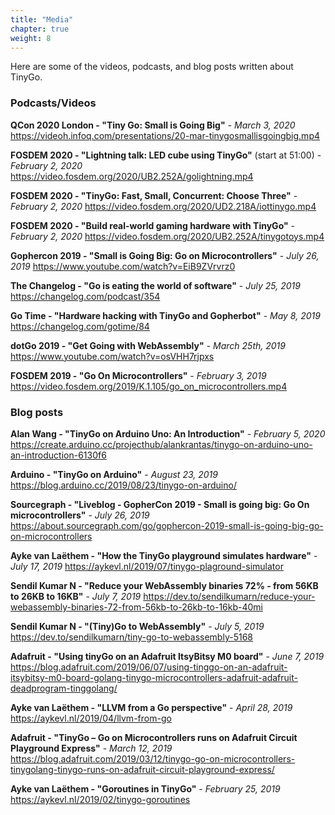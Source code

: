 ```yaml
---
title: "Media"
chapter: true
weight: 8
---
```


Here are some of the videos, podcasts, and blog posts written about TinyGo.

### Podcasts/Videos

**QCon 2020 London - "Tiny Go: Small is Going Big"** - *March 3, 2020*
https://videoh.infoq.com/presentations/20-mar-tinygosmallisgoingbig.mp4

**FOSDEM 2020 - "Lightning talk: LED cube using TinyGo"** (start at 51:00) - *February 2, 2020*
https://video.fosdem.org/2020/UB2.252A/golightning.mp4

**FOSDEM 2020 - "TinyGo: Fast, Small, Concurrent: Choose Three"** - *February 2, 2020*
https://video.fosdem.org/2020/UD2.218A/iottinygo.mp4

**FOSDEM 2020 - "Build real-world gaming hardware with TinyGo"** - *February 2, 2020*
https://video.fosdem.org/2020/UB2.252A/tinygotoys.mp4

**Gophercon 2019 - "Small is Going Big: Go on Microcontrollers"** - *July 26, 2019*
https://www.youtube.com/watch?v=EiB9ZVrvrz0

**The Changelog - "Go is eating the world of software"** - *July 25, 2019*
https://changelog.com/podcast/354

**Go Time - "Hardware hacking with TinyGo and Gopherbot"** - *May 8, 2019*
https://changelog.com/gotime/84

**dotGo 2019 - "Get Going with WebAssembly"** - *March 25th, 2019*
https://www.youtube.com/watch?v=osVHH7rjpxs

**FOSDEM 2019 - "Go On Microcontrollers"** - *February 3, 2019*
https://video.fosdem.org/2019/K.1.105/go_on_microcontrollers.mp4


### Blog posts

**Alan Wang - "TinyGo on Arduino Uno: An Introduction"** - *February 5, 2020*
https://create.arduino.cc/projecthub/alankrantas/tinygo-on-arduino-uno-an-introduction-6130f6

**Arduino - "TinyGo on Arduino"** - *August 23, 2019*
https://blog.arduino.cc/2019/08/23/tinygo-on-arduino/

**Sourcegraph - "Liveblog - GopherCon 2019 - Small is going big: Go On microcontrollers"** - *July 26, 2019*
https://about.sourcegraph.com/go/gophercon-2019-small-is-going-big-go-on-microcontrollers

**Ayke van Laëthem - "How the TinyGo playground simulates hardware"** - *July 17, 2019*
https://aykevl.nl/2019/07/tinygo-plaground-simulator

**Sendil Kumar N - "Reduce your WebAssembly binaries 72% - from 56KB to 26KB to 16KB"** - *July 7, 2019*
https://dev.to/sendilkumarn/reduce-your-webassembly-binaries-72-from-56kb-to-26kb-to-16kb-40mi

**Sendil Kumar N - "(Tiny)Go to WebAssembly"** - *July 5, 2019*
https://dev.to/sendilkumarn/tiny-go-to-webassembly-5168

**Adafruit - "Using tinyGo on an Adafruit ItsyBitsy M0 board"** - *June 7, 2019*
https://blog.adafruit.com/2019/06/07/using-tinggo-on-an-adafruit-itsybitsy-m0-board-golang-tinygo-microcontrollers-adafruit-adafruit-deadprogram-tinggolang/

**Ayke van Laëthem - "LLVM from a Go perspective"** - *April 28, 2019*
https://aykevl.nl/2019/04/llvm-from-go

**Adafruit - "TinyGo – Go on Microcontrollers runs on Adafruit Circuit Playground Express"** - *March 12, 2019*
https://blog.adafruit.com/2019/03/12/tinygo-go-on-microcontrollers-tinygolang-tinygo-runs-on-adafruit-circuit-playground-express/

**Ayke van Laëthem - "Goroutines in TinyGo"** - *February 25, 2019*
https://aykevl.nl/2019/02/tinygo-goroutines
